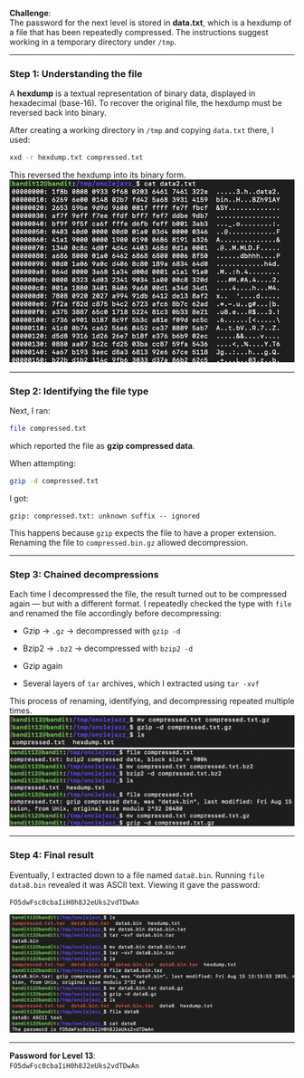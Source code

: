 
**Challenge**:  
The password for the next level is stored in **data.txt**, which is a hexdump of a file that has been repeatedly compressed. The instructions suggest working in a temporary directory under `/tmp`.

---

### Step 1: Understanding the file

A **hexdump** is a textual representation of binary data, displayed in hexadecimal (base-16). To recover the original file, the hexdump must be reversed back into binary.


After creating a working directory in `/tmp` and copying `data.txt` there, I used:

```bash
xxd -r hexdump.txt compressed.txt
```

This reversed the hexdump into its binary form.
![](Screenshot2025-09-16at8.56.43PM.png)

---

### Step 2: Identifying the file type

Next, I ran:

```bash
file compressed.txt
```

which reported the file as **gzip compressed data**.

When attempting:

```bash
gzip -d compressed.txt
```

I got:

```
gzip: compressed.txt: unknown suffix -- ignored
```

This happens because `gzip` expects the file to have a proper extension. Renaming the file to `compressed.bin.gz` allowed decompression.


---

### Step 3: Chained decompressions

Each time I decompressed the file, the result turned out to be compressed again — but with a different format. I repeatedly checked the type with `file` and renamed the file accordingly before decompressing:

- Gzip → `.gz` → decompressed with `gzip -d`
    
- Bzip2 → `.bz2` → decompressed with `bzip2 -d`
    
- Gzip again
    
- Several layers of `tar` archives, which I extracted using `tar -xvf`
    

This process of renaming, identifying, and decompressing repeated multiple times.
![](Screenshot2025-09-16at8.57.57PM.png)
![](Screenshot2025-09-16at8.59.07PM.png)


---

### Step 4: Final result

Eventually, I extracted down to a file named `data8.bin`. Running `file data8.bin` revealed it was ASCII text. Viewing it gave the password:

```
FO5dwFsc0cbaIiH0h8J2eUks2vdTDwAn
```
![](Screenshot2025-09-16at8.59.39PM.png)

---

**Password for Level 13**:  
`FO5dwFsc0cbaIiH0h8J2eUks2vdTDwAn`
